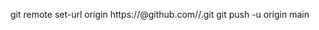 git remote set-url origin https://<githubtoken>@github.com/<username>/<repositoryname>.git
git push -u origin main